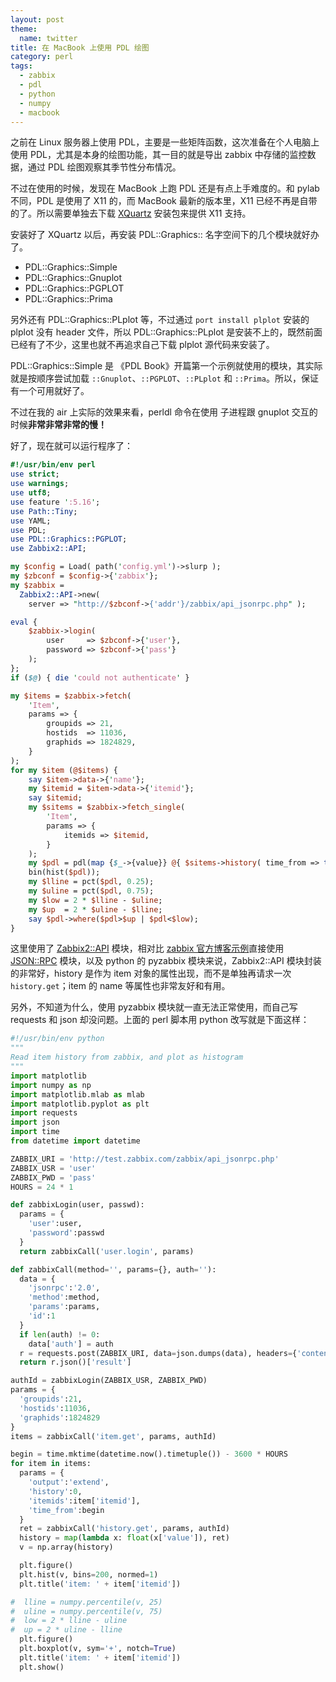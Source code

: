 ```yaml
---
layout: post
theme:
  name: twitter
title: 在 MacBook 上使用 PDL 绘图
category: perl
tags:
  - zabbix
  - pdl
  - python
  - numpy
  - macbook
---
```


之前在 Linux 服务器上使用 PDL，主要是一些矩阵函数，这次准备在个人电脑上使用 PDL，尤其是本身的绘图功能，其一目的就是导出 zabbix 中存储的监控数据，通过 PDL 绘图观察其季节性分布情况。

不过在使用的时候，发现在 MacBook 上跑 PDL 还是有点上手难度的。和 pylab 不同，PDL 是使用了 X11 的，而 MacBook 最新的版本里，X11 已经不再是自带的了。所以需要单独去下载 [XQuartz](https://www.macupdate.com/app/mac/26593/xquartz) 安装包来提供 X11 支持。

安装好了 XQuartz 以后，再安装 PDL::Graphics:: 名字空间下的几个模块就好办了。

* PDL::Graphics::Simple
* PDL::Graphics::Gnuplot
* PDL::Graphics::PGPLOT
* PDL::Graphics::Prima

另外还有 PDL::Graphics::PLplot 等，不过通过 `port install plplot` 安装的 plplot 没有 header 文件，所以 PDL::Graphics::PLplot 是安装不上的，既然前面已经有了不少，这里也就不再追求自己下载 plplot 源代码来安装了。

PDL::Graphics::Simple 是 《PDL Book》开篇第一个示例就使用的模块，其实际就是按顺序尝试加载 `::Gnuplot`、`::PGPLOT`、`::PLplot` 和 `::Prima`。所以，保证有一个可用就好了。

不过在我的 air 上实际的效果来看，perldl 命令在使用 子进程跟 gnuplot 交互的时候**非常非常非常的慢！**

好了，现在就可以运行程序了：

```perl
#!/usr/bin/env perl
use strict;
use warnings;
use utf8;
use feature ':5.16';
use Path::Tiny;
use YAML;
use PDL;
use PDL::Graphics::PGPLOT;
use Zabbix2::API;

my $config = Load( path('config.yml')->slurp );
my $zbconf = $config->{'zabbix'};
my $zabbix =
  Zabbix2::API->new(
    server => "http://$zbconf->{'addr'}/zabbix/api_jsonrpc.php" );

eval {
    $zabbix->login(
        user     => $zbconf->{'user'},
        password => $zbconf->{'pass'}
    );
};
if ($@) { die 'could not authenticate' }

my $items = $zabbix->fetch(
    'Item',
    params => {
        groupids => 21,
        hostids  => 11036,
        graphids => 1824829,
    }
);
for my $item (@$items) {
    say $item->data->{'name'};
    my $itemid = $item->data->{'itemid'};
    say $itemid;
    my $sitems = $zabbix->fetch_single(
        'Item',
        params => {
            itemids => $itemid,
        }
    );
    my $pdl = pdl(map {$_->{value}} @{ $sitems->history( time_from => time() - 24 * 3600 ) });
    bin(hist($pdl));
    my $lline = pct($pdl, 0.25);
    my $uline = pct($pdl, 0.75);
    my $low = 2 * $lline - $uline;
    my $up  = 2 * $uline - $lline;
    say $pdl->where($pdl>$up | $pdl<$low);
}
```

这里使用了 [Zabbix2::API](https://metacpan.org/pod/Zabbix2::API) 模块，相对比 [zabbix 官方博客示例](http://blog.zabbix.com/getting-started-with-zabbix-api/1381/)直接使用 [JSON::RPC](https://metacpan.org/pod/JSON::RPC) 模块，以及 python 的 pyzabbix 模块来说，Zabbix2::API 模块封装的非常好，history 是作为 item 对象的属性出现，而不是单独再请求一次 `history.get`；item 的 name 等属性也非常友好和有用。

另外，不知道为什么，使用 pyzabbix 模块就一直无法正常使用，而自己写 requests 和 json 却没问题。上面的 perl 脚本用 python 改写就是下面这样：

```python
#!/usr/bin/env python
"""
Read item history from zabbix, and plot as histogram
"""
import matplotlib
import numpy as np
import matplotlib.mlab as mlab
import matplotlib.pyplot as plt
import requests
import json
import time
from datetime import datetime

ZABBIX_URI = 'http://test.zabbix.com/zabbix/api_jsonrpc.php'
ZABBIX_USR = 'user'
ZABBIX_PWD = 'pass'
HOURS = 24 * 1

def zabbixLogin(user, passwd):
  params = {
    'user':user,
    'password':passwd
  }
  return zabbixCall('user.login', params)

def zabbixCall(method='', params={}, auth=''):
  data = {
    'jsonrpc':'2.0',
    'method':method,
    'params':params,
    'id':1
  }
  if len(auth) != 0:
    data['auth'] = auth
  r = requests.post(ZABBIX_URI, data=json.dumps(data), headers={'content-type':'application/json-rpc'})
  return r.json()['result']

authId = zabbixLogin(ZABBIX_USR, ZABBIX_PWD)
params = {
  'groupids':21,
  'hostids':11036,
  'graphids':1824829
}
items = zabbixCall('item.get', params, authId)

begin = time.mktime(datetime.now().timetuple()) - 3600 * HOURS
for item in items:
  params = {
    'output':'extend',
    'history':0,
    'itemids':item['itemid'],
    'time_from':begin
  }
  ret = zabbixCall('history.get', params, authId)
  history = map(lambda x: float(x['value']), ret)
  v = np.array(history)

  plt.figure()
  plt.hist(v, bins=200, normed=1)
  plt.title('item: ' + item['itemid'])

#  lline = numpy.percentile(v, 25)
#  uline = numpy.percentile(v, 75)
#  low = 2 * lline - uline
#  up = 2 * uline - lline
  plt.figure()
  plt.boxplot(v, sym='+', notch=True)
  plt.title('item: ' + item['itemid'])
  plt.show()
```
